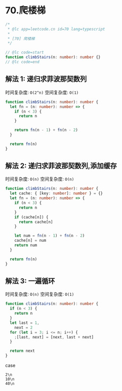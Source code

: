 # 70.爬楼梯

```ts
/*
 * @lc app=leetcode.cn id=70 lang=typescript
 *
 * [70] 爬楼梯
 */

// @lc code=start
function climbStairs(n: number): number {}
// @lc code=end
```

## 解法 1: 递归求菲波那契数列

时间复杂度: `O(2^n)`
空间复杂度: `O(1)`

```ts
function climbStairs(n: number): number {
  let fn = (n: number): number => {
    if (n < 3) {
      return n
    }

    return fn(n - 1) + fn(n - 2)
  }

  return fn(n)
}
```

## 解法 2: 递归求菲波那契数列,添加缓存

时间复杂度: `O(n)`
空间复杂度: `O(n)`

```ts
function climbStairs(n: number): number {
  let cache: { [key: number]: number } = {}
  let fn = (n: number): number => {
    if (n < 3) {
      return n
    }
    if (cache[n]) {
      return cache[n]
    }

    let num = fn(n - 1) + fn(n - 2)
    cache[n] = num
    return num
  }

  return fn(n)
}
```

## 解法 3: 一遍循环

时间复杂度: `O(n)`
空间复杂度: `O(1)`

```ts
function climbStairs(n: number): number {
  if (n < 3) {
    return n
  }
  let last = 1,
    next = 2
  for (let i = 3; i <= n; i++) {
    ;[last, next] = [next, last + next]
  }

  return next
}
```

case

```text
2\n
10\n
40\n
```
